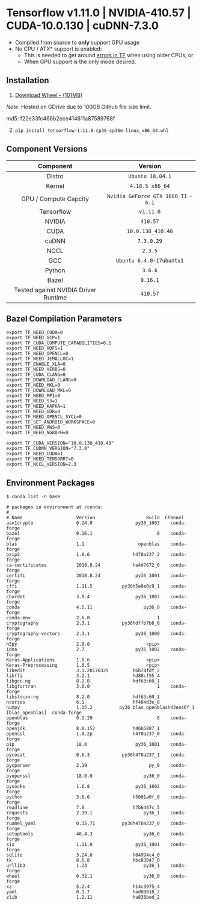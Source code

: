 Tensorflow v1.11.0 | NVIDIA-410.57 | CUDA-10.0.130 | cuDNN-7.3.0
=================

* Compiled from source to **only** support GPU usage
* No CPU / ATX\* support is enabled:
  * This is needed to get around [errors in TF](https://github.com/tensorflow/tensorflow/issues/19584) when using older CPUs, or
  * When GPU support is the only mode desired.

## Installation

1. [Download Wheel - (101MB)](https://drive.google.com/uc?id=1xCDskkaKEvQ9Uaor-hHOs8BbmR7ptGI6&export=download)

*Note*: Hosted on GDrive due to 100GB Github file size limit.

md5: f22e33fc466b2ece414611a87589768f

2. `pip install tensorflow-1.11.0-cp36-cp36m-linux_x86_64.whl`

## Component Versions

| Component | Version |
| :-------------: | :-------------: |
| Distro   | `Ubuntu 18.04.1`   |
| Kernel   |  `4.18.5 x86_64`   |
| GPU / Compute Capcity     |  `Nvidia GeForce GTX 1080 TI` - `6.1`  |
| Tensorflow   |  `v1.11.0`   |
| NVIDIA   |  `410.57`   |
| CUDA   |  `10.0.130_410.48`   |
| cuDNN   |  `7.3.0.29`   |
| NCCL   |  `2.3.5`   |
| GCC   |  `Ubuntu 6.4.0-17ubuntu1`   |
| Python   |  `3.6.6`   |
| Bazel   |  `0.16.1`   |
| Tested against NVIDIA Driver Runtime   |  `410.57`   |

## Bazel Compilation Parameters

```
export TF_NEED_CUDA=0
export TF_NEED_GCP=1
export TF_CUDA_COMPUTE_CAPABILITIES=6.1
export TF_NEED_HDFS=1
export TF_NEED_OPENCL=0
export TF_NEED_JEMALLOC=1
export TF_ENABLE_XLA=0
export TF_NEED_VERBS=0
export TF_CUDA_CLANG=0
export TF_DOWNLOAD_CLANG=0
export TF_NEED_MKL=0
export TF_DOWNLOAD_MKL=0
export TF_NEED_MPI=0
export TF_NEED_S3=1
export TF_NEED_KAFKA=1
export TF_NEED_GDR=0
export TF_NEED_OPENCL_SYCL=0
export TF_SET_ANDROID_WORKSPACE=0
export TF_NEED_AWS=0
export TF_NEED_NGRAPH=0

export TF_CUDA_VERSION="10.0.130_410.48"
export TF_CUDNN_VERSION="7.3.0"
export TF_NEED_CUDA=1
export TF_NEED_TENSORRT=0
export TF_NCCL_VERSION=2.3
```

## Environment Packages
```
$ conda list -n base

# packages in environment at /conda:
#
# Name                    Version                   Build  Channel
asn1crypto                0.24.0                py36_1003    conda-forge
bazel                     0.16.1                        0    conda-forge
blas                      1.1                    openblas    conda-forge
bzip2                     1.0.6                h470a237_2    conda-forge
ca-certificates           2018.8.24            ha4d7672_0    conda-forge
certifi                   2018.8.24             py36_1001    conda-forge
cffi                      1.11.5           py36h5e8e0c9_1    conda-forge
chardet                   3.0.4                 py36_1003    conda-forge
conda                     4.5.11                   py36_0    conda-forge
conda-env                 2.6.0                         1
cryptography              2.3.1            py36hdffb7b8_0    conda-forge
cryptography-vectors      2.3.1                 py36_1000    conda-forge
h5py                      2.8.0                     <pip>
idna                      2.7                   py36_1002    conda-forge
Keras-Applications        1.0.6                     <pip>
Keras-Preprocessing       1.0.5                     <pip>
libedit                   3.1.20170329         h6b74fdf_2
libffi                    3.2.1                hd88cf55_4
libgcc-ng                 8.2.0                hdf63c60_1
libgfortran               3.0.0                         1    conda-forge
libstdcxx-ng              8.2.0                hdf63c60_1
ncurses                   6.1                  hf484d3e_0
numpy                     1.15.2          py36_blas_openblashd3ea46f_1  [blas_openblas]  conda-forge
openblas                  0.2.20                        8    conda-forge
openjdk                   8.0.152              h46b5887_1
openssl                   1.0.2p               h470a237_0    conda-forge
pip                       18.0                  py36_1001    conda-forge
pycosat                   0.6.3            py36h470a237_1    conda-forge
pycparser                 2.19                       py_0    conda-forge
pyopenssl                 18.0.0                   py36_0    conda-forge
pysocks                   1.6.8                 py36_1002    conda-forge
python                    3.6.6                h5001a0f_0    conda-forge
readline                  7.0                  h7b6447c_5
requests                  2.19.1                   py36_1    conda-forge
ruamel_yaml               0.15.71          py36h470a237_0    conda-forge
setuptools                40.4.3                   py36_0    conda-forge
six                       1.11.0                py36_1001    conda-forge
sqlite                    3.24.0               h84994c4_0
tk                        8.6.8                hbc83047_0
urllib3                   1.23                     py36_1    conda-forge
wheel                     0.32.1                   py36_0    conda-forge
xz                        5.2.4                h14c3975_4
yaml                      0.1.7                had09818_2
zlib                      1.2.11               ha838bed_2
```
